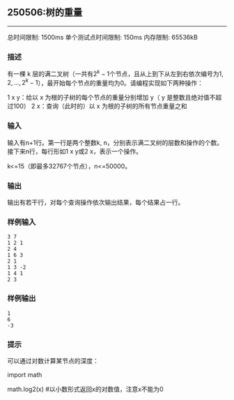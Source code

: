 ## 250506:树的重量

------

总时间限制: 1500ms 单个测试点时间限制: 150ms 内存限制: 65536kB

### 描述

有一棵 k 层的满二叉树（一共有$2^{k} - 1$个节点，且从上到下从左到右依次编号为$1, 2, ..., 2^k-1$），最开始每个节点的重量均为0。请编程实现如下两种操作：

1 x y：给以 x 为根的子树的每个节点的重量分别增加 y（ y 是整数且绝对值不超过100）
2 x：查询（此时的）以 x 为根的子树的所有节点重量之和

### 输入

输入有n+1行。第一行是两个整数k, n，分别表示满二叉树的层数和操作的个数。接下来n行，每行形如1 x y或2 x，表示一个操作。

k<=15（即最多32767个节点），n<=50000。

### 输出

输出有若干行，对每个查询操作依次输出结果，每个结果占一行。

### 样例输入
```
3 7
1 2 1
2 4
1 6 3
2 1
1 3 -2
1 4 1
2 3
```
### 样例输出
```
1
6
-3
```

### 提示

可以通过对数计算某节点的深度：

import math

math.log2(x)  #以小数形式返回x的对数值，注意x不能为0
